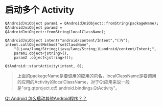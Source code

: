 # 启动多个 Activity

```
QAndroidJniObject param1 = QAndroidJniObject::fromString(packageName);
QAndroidJniObject param2 = QAndroidJniObject::fromString(localClassName);
 
QAndroidJniObject intent("android/content/Intent","()V");
intent.callObjectMethod("setClassName",
	"(Ljava/lang/String;Ljava/lang/String;)Landroid/content/Intent;",
	param1.object<jstring>(),
	param2 .object<jstring>());
 
QtAndroid::startActivity(intent, 0);
```

> 上面的packageName是要调用的应用的包名，localClassName是要调用的应用的Activity的localClassName，对于Qt应用来说一般是"org.qtproject.qt5.android.bindings.QtActivity"。

[Qt Android 怎么启动其他Android程序？？](http://bbs.csdn.net/topics/391113217)
